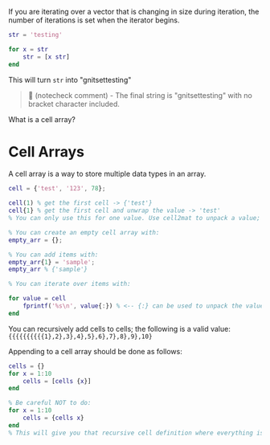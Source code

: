 If you are iterating over a vector that is changing in size during iteration, the number of iterations is set when the iterator begins.

```matlab
str = 'testing'

for x = str
	str = [x str]
end
```

This will turn `str` into "gnitsettesting"

> 🤖 (notecheck comment) - The final string is "gnitsettesting" with no bracket character included.

What is a cell array?

# Cell Arrays

A cell array is a way to store multiple data types in an array.

```matlab
cell = {'test', '123', 78};

cell(1) % get the first cell -> {'test'}
cell{1} % get the first cell and unwrap the value -> 'test'  
% You can only use this for one value. Use cell2mat to unpack a value; this works regardless of size and is safest.

% You can create an empty cell array with:
empty_arr = {};

% You can add items with:
empty_arr{1} = 'sample';
empty_arr % {'sample'}

% You can iterate over items with:

for value = cell
	fprintf('%s\n', value{:}) % <-- {:} can be used to unpack the value from a cell
end
```

You can recursively add cells to cells; the following is a valid value:
`{{{{{{{{{{1},2},3},4},5},6},7},8},9},10}`

Appending to a cell array should be done as follows:
```matlab
cells = {}
for x = 1:10
	cells = [cells {x}]
end

% Be careful NOT to do:
for x = 1:10
	cells = {cells x}
end
% This will give you that recursive cell definition where everything is nested.
```